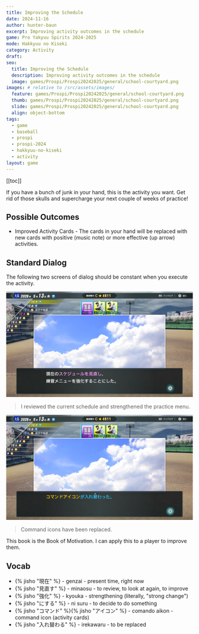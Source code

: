 ```yaml
---
title: Improving the Schedule
date: 2024-11-16
author: hunter-baun
excerpt: Improving activity outcomes in the schedule
game: Pro Yakyuu Spirits 2024-2025
mode: Hakkyuu no Kiseki
category: Activity
draft: 
seo:
  title: Improving the Schedule
  description: Improving activity outcomes in the schedule
  image: games/Prospi/Prospi20242025/general/school-courtyard.png
images: # relative to /src/assets/images/
  feature: games/Prospi/Prospi20242025/general/school-courtyard.png
  thumb: games/Prospi/Prospi20242025/general/school-courtyard.png
  slide: games/Prospi/Prospi20242025/general/school-courtyard.png
  align: object-bottom
tags:
  - game
  - baseball
  - prospi
  - prospi-2024
  - hakkyuu-no-kiseki
  - activity
layout: game
---
```

[[toc]]

If you have a bunch of junk in your hand, this is the activity you want. Get rid of those skulls and supercharge your next couple of weeks of practice!

## Possible Outcomes
- Improved Activity Cards - The cards in your hand will be replaced with new cards with positive (music note) or more effective (up arrow) activities.

## Standard Dialog
The following two screens of dialog should be constant when you execute the activity.

![alt text](/assets/images/games/Prospi/Prospi20242025/HakkyuNoKiseki/Activities/Schedule-Improvement/schedule-improvement-activity-1.png)
> I reviewed the current schedule and strengthened the practice menu.

![alt text](/assets/images/games/Prospi/Prospi20242025/HakkyuNoKiseki/Activities/Schedule-Improvement/schedule-improvement-activity-2.png)
> Command icons have been replaced.

This book is the Book of Motivation. I can apply this to a player to improve them.

## Vocab
- {% jisho "現在" %} - genzai - present time, right now
- {% jisho "見直す" %} - minaosu - to review, to look at again, to improve
- {% jisho "強化" %} - kyouka - strengthening (literally, "strong change")
- {% jisho "にする" %} - ni suru - to decide to do something
- {% jisho "コマンド" %}{% jisho "アイコン" %} - comando aikon - command icon (activity cards)
- {% jisho "入れ替わる" %} - irekawaru - to be replaced
